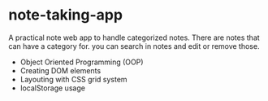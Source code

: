 # note-taking-app
A practical note web app to handle categorized notes. There are notes that can have a category for. you can search in notes and edit or remove those.

- Object Oriented Programming (OOP)
- Creating DOM elements
- Layouting with CSS grid system
- localStorage usage

